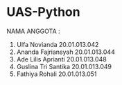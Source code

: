 # UAS-Python
NAMA ANGGOTA : 
  1. Ulfa Novianda 20.01.013.042
  2. Ananda Fajriansyah 20.01.013.044
  3. Ade Lilis Aprianti 20.01.013.048
  4. Guslina Tri Santika 20.01.013.049
  5. Fathiya Rohali 20.01.013.051
